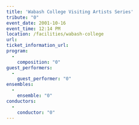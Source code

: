 ```yaml
---
title: 'Wabash College Visiting Artists Series'
tribute: "0"
event_date: 2001-10-16
event_time: 12:14 PM
location: /facilities/wabash-college
url: 
ticket_information_url: 
program: 
  -
    composition: "0"
guest_performers: 
  -
    guest_performer: "0"
ensembles: 
  -
    ensemble: "0"
conductors: 
  -
    conductor: "0"
---
```


